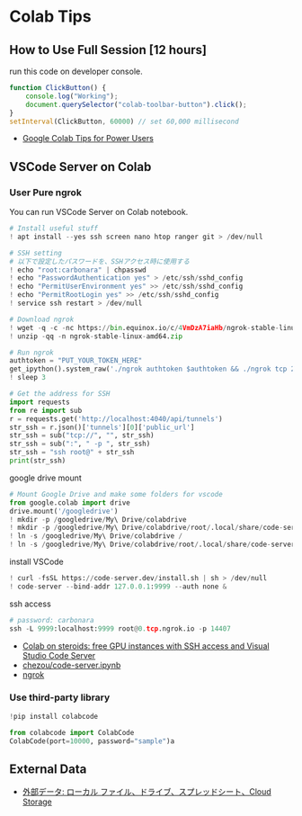 # Colab Tips

## How to Use Full Session [12 hours]

run this code on developer console.

```js
function ClickButton() {
    console.log("Working");
    document.querySelector("colab-toolbar-button").click();
}
setInterval(ClickButton, 60000) // set 60,000 millisecond
```

- [Google Colab Tips for Power Users](https://madewithml.com/projects/1609/google-colab-tips-for-power-users/)

## VSCode Server on Colab

### User Pure ngrok

You can run VSCode Server on Colab notebook.

```python
# Install useful stuff
! apt install --yes ssh screen nano htop ranger git > /dev/null

# SSH setting
# 以下で設定したパスワードを、SSHアクセス時に使用する
! echo "root:carbonara" | chpasswd
! echo "PasswordAuthentication yes" > /etc/ssh/sshd_config
! echo "PermitUserEnvironment yes" >> /etc/ssh/sshd_config
! echo "PermitRootLogin yes" >> /etc/ssh/sshd_config
! service ssh restart > /dev/null

# Download ngrok
! wget -q -c -nc https://bin.equinox.io/c/4VmDzA7iaHb/ngrok-stable-linux-amd64.zip
! unzip -qq -n ngrok-stable-linux-amd64.zip

# Run ngrok
authtoken = "PUT_YOUR_TOKEN_HERE"
get_ipython().system_raw('./ngrok authtoken $authtoken && ./ngrok tcp 22 &')
! sleep 3

# Get the address for SSH
import requests
from re import sub
r = requests.get('http://localhost:4040/api/tunnels')
str_ssh = r.json()['tunnels'][0]['public_url']
str_ssh = sub("tcp://", "", str_ssh)
str_ssh = sub(":", " -p ", str_ssh)
str_ssh = "ssh root@" + str_ssh
print(str_ssh)
```

google drive mount

```python
# Mount Google Drive and make some folders for vscode
from google.colab import drive
drive.mount('/googledrive')
! mkdir -p /googledrive/My\ Drive/colabdrive
! mkdir -p /googledrive/My\ Drive/colabdrive/root/.local/share/code-server
! ln -s /googledrive/My\ Drive/colabdrive /
! ln -s /googledrive/My\ Drive/colabdrive/root/.local/share/code-server /root/.local/share/
```

install VSCode

```python
! curl -fsSL https://code-server.dev/install.sh | sh > /dev/null
! code-server --bind-addr 127.0.0.1:9999 --auth none &
```

ssh access

```python
# password: carbonara
ssh -L 9999:localhost:9999 root@0.tcp.ngrok.io -p 14407
```

- [Colab on steroids: free GPU instances with SSH access and Visual Studio Code Server](https://towardsdatascience.com/colab-free-gpu-ssh-visual-studio-code-server-36fe1d3c5243)
- [chezou/code-server.ipynb](https://gist.github.com/chezou/858d663381625c9bb1c868e0c95969c6)
- [ngrok](https://dashboard.ngrok.com/get-started/setup)

### Use third-party library

```python
!pip install colabcode

from colabcode import ColabCode
ColabCode(port=10000, password="sample")a
```

## External Data

- [外部データ: ローカル ファイル、ドライブ、スプレッドシート、Cloud Storage](https://colab.research.google.com/notebooks/io.ipynb#scrollTo=F1-nafvN-NwW)
